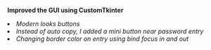 <strong>Improved the GUI using CustomTkinter</strong>
<em>
<li> Modern looks buttons </li>
<li> Instead of auto copy, I added a mini button near password entry </li>
<li> Changing border color on entry using bind focus in and out</li>
 <br>
 

